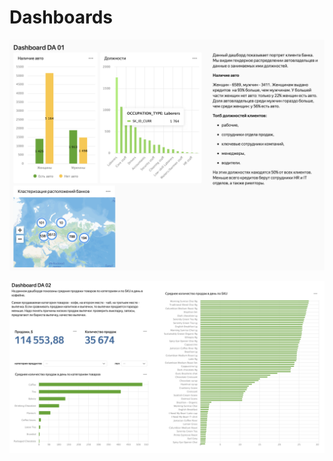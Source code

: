 # Dashboards

![](https://github.com/habbena/Dashboards/blob/main/dashboard_1.png)


![](https://github.com/habbena/Dashboards/blob/main/dashboard_2.png)
